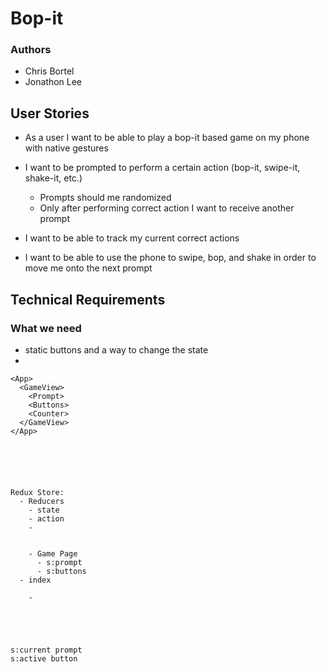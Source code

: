 # Bop-it

### Authors
- Chris Bortel
- Jonathon Lee

## User Stories
- As a user I want to be able to play a bop-it based game on my phone with native gestures

- I want to be prompted to perform a certain action (bop-it, swipe-it, shake-it, etc.)
  - Prompts should me randomized
  - Only after performing correct action I want to receive another prompt

- I want to be able to track my current correct actions

- I want to be able to use the phone to swipe, bop, and shake in order to move me onto the next prompt

## Technical Requirements 

### What we need
- static buttons and a way to change the state
- 




```
<App>
  <GameView>
    <Prompt>
    <Buttons>
    <Counter>
  </GameView>
</App>
  





Redux Store:
  - Reducers
    - state
    - action
    -  


    - Game Page
      - s:prompt
      - s:buttons
  - index

    - 





s:current prompt
s:active button
```



